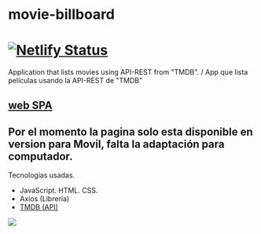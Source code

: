 # movie-billboard
# [![Netlify Status](https://api.netlify.com/api/v1/badges/9dce7f29-4a40-4edf-9346-2f617b2f3b0b/deploy-status)]()
Application that lists movies using API-REST from "TMDB". / App que lista películas usando la API-REST de "TMDB"
## [web SPA](https://movie-billboard.netlify.app/)
## Por el momento la pagina solo esta disponible en version para Movil, falta la adaptación para computador.
Tecnologias usadas.
- JavaScript. HTML. CSS.
- Axios (Librería)
- [TMDB (API)](https://www.themoviedb.org/)

![](styles/moviebillboard.gif)
